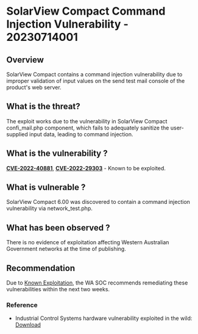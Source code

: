 # SolarView Compact Command Injection Vulnerability - 20230714001

## Overview

SolarView Compact contains a command injection vulnerability due to improper validation of input values on the send test mail console of the product's web server.

## What is the threat?

The exploit works due to the vulnerability in SolarView Compact confi_mail.php component, which fails to adequately sanitize the user-supplied input data, leading to command injection.

## What is the vulnerability ?

[**CVE-2022-40881**](https://web.nvd.nist.gov/view/vuln/detail?vulnId=CVE-2022-40881), [**CVE-2022-29303**](https://web.nvd.nist.gov/view/vuln/detail?vulnId=CVE-2022-29303) - Known to be exploited.

## What is vulnerable ?

SolarView Compact 6.00 was discovered to contain a command injection vulnerability via network_test.php.

## What has been observed ?

There is no evidence of exploitation affecting Western Australian Government networks at the time of publishing.

## Recommendation

Due to [Known Exploitation](https://web.nvd.nist.gov/vuln/detail/CVE-2022-29303), the WA SOC recommends remediating these vulnerabilities within the next two weeks.

### Reference

- Industrial Control Systems hardware vulnerability exploited in the wild: [Download](https://filestore.fortinet.com/fortiguard/outbreak_alert/solarview_compact_command_injection_vulnerability/report.pdf)
